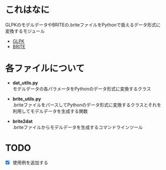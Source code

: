 # これはなに

GLPKのモデルデータやBRITEの.briteファイルをPythonで扱えるデータ形式に変換するモジュール

* [GLPK](https://www.gnu.org/software/glpk/)
* [BRITE](https://www.cs.bu.edu/brite/)

# 各ファイルについて

* **dat_utils.py**  
モデルデータの各パラメータをPythonのデータ形式に変換するクラス

* **brite_utils.py**  
.briteファイルをパースしてPythonのデータ形式に変換するクラスとそれを利用してモデルデータを生成する関数

* **brite2dat**  
.briteファイルからモデルデータを生成するコマンドラインツール


# TODO

- [x] 使用例を追加する
